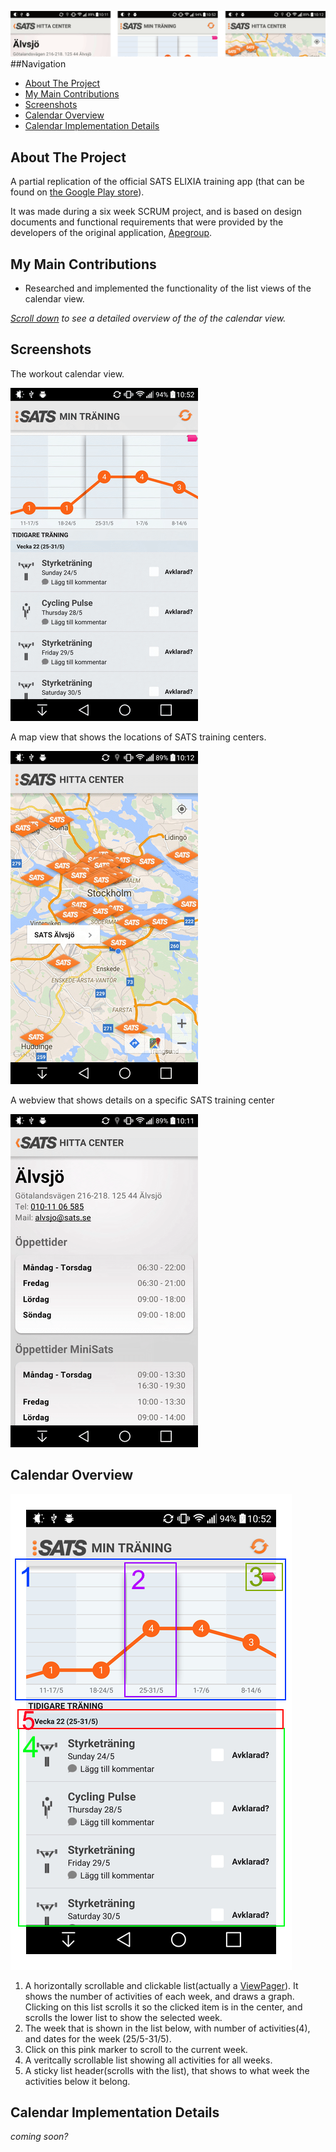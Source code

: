 ![header](screenshots/header.png)
##Navigation
- [About The Project](#about-the-project)
- [My Main Contributions](#my-main-contributions)
- [Screenshots](#screenshots)
- [Calendar Overview](#calendar-overview)
- [Calendar Implementation Details](#calendar-implementation-details)

## About The Project
A partial replication of the official SATS ELIXIA training app (that can be found on [the Google Play store](https://play.google.com/store/apps/details?id=com.sats.sats)). 

It was made during a six week SCRUM project, and is based on design documents and functional requirements that were provided by the developers of the original application, [Apegroup](http://apegroup.com/).

## My Main Contributions

* Researched and implemented the functionality of the list views of the calendar view.

_[Scroll down](#calendar-overview) to see a detailed overview of the of the calendar view._

## Screenshots

The workout calendar view.

![calendar view](screenshots/sats_calendar.png)


A map view that shows the locations of SATS training centers.

![find sats center view(map)](screenshots/sats_center_map.png)


A webview that shows details on a specific SATS training center

![sants center details view](screenshots/sats_center_details.png)

## Calendar Overview
![calendar overview](screenshots/sats_calendar_overview.png)

1. A horizontally scrollable and clickable list(actually a [ViewPager](http://developer.android.com/reference/android/support/v4/view/ViewPager.html)). It shows the number of activities of each week, and draws a graph. Clicking on this list scrolls it so the clicked item is in the center, and scrolls the lower list to show the selected week.
2. The week that is shown in the list below, with number of activities(4), and dates for the week (25/5-31/5). 
3. Click on this pink marker to scroll to the current week.
4. A veritcally scrollable list showing all activities for all weeks.
5. A sticky list header(scrolls with the list), that shows to what week the activities below it belong.

## Calendar Implementation Details
_coming soon?_